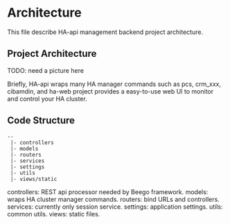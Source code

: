# Architecture

This file describe HA-api management backend project architecture.


## Project Architecture

TODO: need a picture here

Briefly, HA-api wraps many HA manager commands such as pcs, crm_xxx, cibamdin, and ha-web project provides a easy-to-use web UI to monitor and control your HA cluster.

## Code Structure

```
--
 |- controllers
 |- models
 |- routers
 |- services
 |- settings
 |- utils
 |- views/static

```

controllers: REST api processor needed by Beego framework.
models: wraps HA cluster manager commands.
routers: bind URLs and controllers.
services: currently only session service.
settings: application settings.
utils: common utils.
views: static files.
